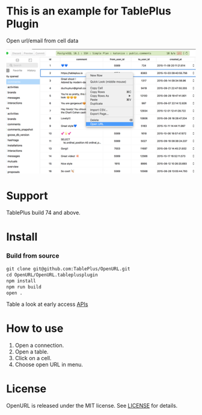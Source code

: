 # This is an example for TablePlus Plugin

Open url/email from cell data

![menu](https://github.com/TablePlus/OpenURL/blob/master/Resource/url.png "menu")

# Support

TablePlus build 74 and above.

# Install

### Build from source

```
git clone git@github.com:TablePlus/OpenURL.git
cd OpenURL/OpenURL.tableplusplugin
npm install
npm run build
open .
```

Table a look at early access [APIs](https://github.com/TablePlus/TablePlus/wiki/plugin-api)

# How to use

1. Open a connection.
2. Open a table.
3. Click on a cell.
4. Choose open URL in menu.

# License

OpenURL is released under the MIT license. See [LICENSE](https://github.com/TablePlus/DummiesData/blob/master/LICENSE) for details.
